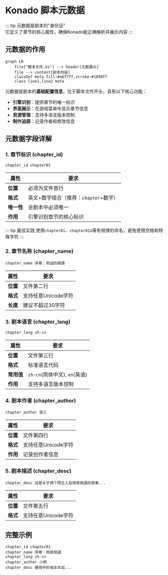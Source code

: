 # Konado 脚本元数据 

::: tip 元数据是剧本的"身份证"  
它定义了章节的核心属性，确保Konado能正确解析并展示内容
:::


## 元数据的作用

```mermaid
graph LR
	file["脚本文件.ks"] --> header[元数据头]
	file --> content[剧本内容]
	classDef meta fill:#e6f7ff,stroke:#1890ff
	class line1,line2 meta
```

元数据是剧本的**基础配置信息**，位于脚本文件开头，具有以下核心功能：
- **引擎识别**：提供章节的唯一标识
- **界面展示**：在游戏菜单中显示章节信息
- **资源管理**：支持多语言版本控制
- **制作追踪**：记录作者和修改信息

## 元数据字段详解

### 1. 章节标识 (chapter_id)
```text
chapter_id chapter01
```
| 属性 | 要求 |
|------|------|
| **位置** | 必须为文件首行 |
| **格式** | 英文+数字组合（推荐：`chapter`+数字） |
| **唯一性** | 全剧本中必须唯一 |
| **作用** | 引擎识别章节的核心标识 |

::: tip 最佳实践
使用`chapter01`、`chapter02a`等有规律的命名，避免使用空格和特殊字符
:::

### 2. 章节名称 (chapter_name)
```text
chapter_name 序章：命运的相遇
```
| 属性 | 要求 |
|------|------|
| **位置** | 文件第二行 |
| **格式** | 支持任意Unicode字符 |
| **长度** | 建议不超过30字符 |


### 3. 剧本语言 (chapter_lang)
```text
chapter_lang zh-cn
```
| 属性 | 要求 |
|------|------|
| **位置** | 文件第三行 |
| **格式** | 标准语言代码 |
| **常用值** | `zh-cn`(简体中文), `en`(英语) |
| **作用** | 支持多语言版本控制 |

### 4. 剧本作者 (chapter_author)
```text
chapter_author 张三
```
| 属性 | 要求 |
|------|------|
| **位置** | 文件第四行 |
| **格式** | 支持任意Unicode字符 |
| **作用** | 记录创作者信息 |

### 5. 剧本描述 (chapter_desc)
```text
chapter_desc 这是关于两个陌生人在雨夜相遇的故事...
```
| 属性 | 要求 |
|------|------|
| **位置** | 文件第五行 |
| **格式** | 支持任意Unicode字符 |


## 完整示例

```text
chapter_id chapter01
chapter_name 序章：雨夜相遇
chapter_lang zh-cn
chapter_author 小明
chapter_desc 暴雨中的电车车站...
```
